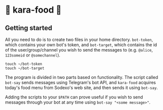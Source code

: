 # 🥒 kara-food 🥖

## Getting started

All you need to do is to create two files in your home directory. `bot-token`, which contains your own bot's token, and `bot-target`, which contains the id of the user/group/channel you wish to send the messages to (e.g. `@alice`, `123someid` or `@somechannel`).

```
touch ~/bot-token
touch ~/bot-target
```

The program is divided in two parts based on functionality. The script called `bot-say` sends messages using Telegram's bot API, and `kara-food` acquires today's food menu from Sodexo's web site, and then sends it using `bot-say`.

Adding the scripts to your `$PATH` can prove useful if you wish to send messages through your bot at any time using `bot-say "<some message>"`.

